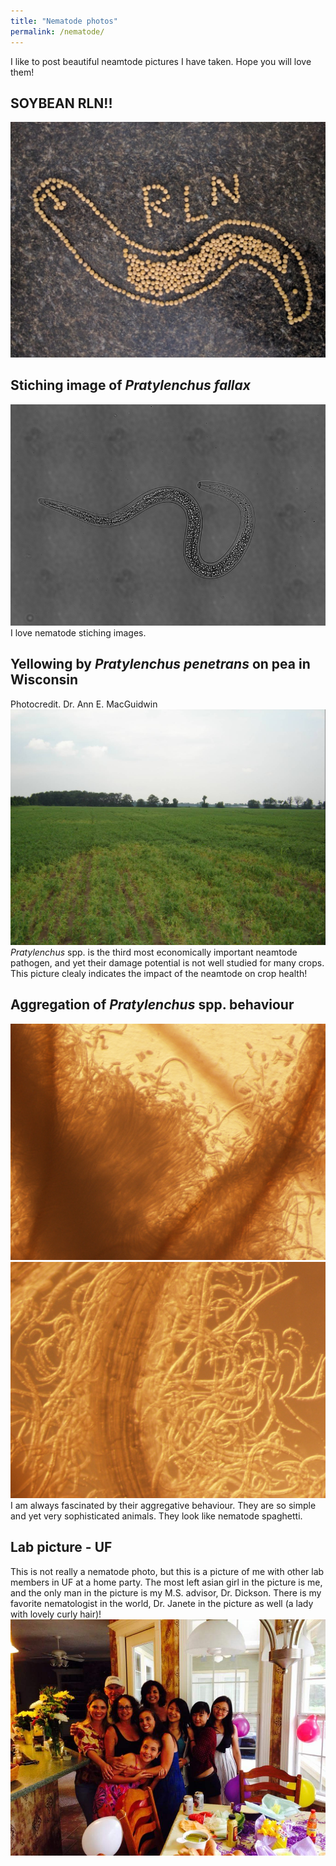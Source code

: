 ```yaml
---
title: "Nematode photos"
permalink: /nematode/
---
```


I like to post beautiful neamtode pictures I have taken.
Hope you will love them!

## SOYBEAN RLN!!
![](../RLN_soybean.jpg)

## Stiching image of *Pratylenchus fallax* 
![](../rln734_stiching.png)
I love nematode stiching images.

## Yellowing by *Pratylenchus penetrans* on pea in Wisconsin
Photocredit. Dr. Ann E. MacGuidwin
![](../pea_RlnDamage.jpg)
*Pratylenchus* spp. is the third most economically important neamtode pathogen, and yet their damage potential is not well studied for many crops. This picture clealy indicates the impact of the neamtode on crop health!

## Aggregation of *Pratylenchus* spp. behaviour
![](../nema_aggregation1.jpg)
![](../nema_aggregation2.jpg)
I am always fascinated by their aggregative behaviour. They are so simple and yet very sophisticated animals. 
They look like nematode spaghetti. 

## Lab picture - UF
This is not really a nematode photo, but this is a picture of me with other lab members in UF at a home party.
The most left asian girl in the picture is me, and the only man in the picture is my M.S. advisor, Dr. Dickson.
There is my favorite nematologist in the world, Dr. Janete in the picture as well (a lady with lovely curly hair)!
![](../FL_lab.jpg)


